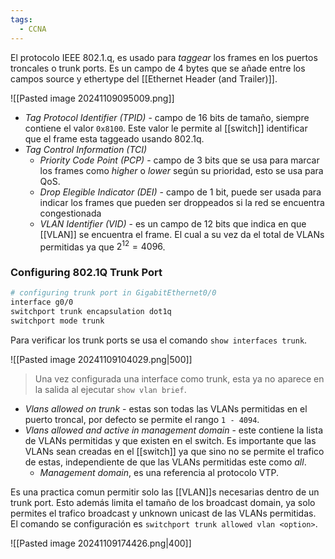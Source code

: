 ```yaml
---
tags:
  - CCNA
---
```

El protocolo IEEE 802.1.q, es usado para _taggear_ los frames en los puertos troncales o trunk ports. Es un campo de 4 bytes que se añade entre los campos source y ethertype del [[Ethernet Header (and Trailer)]]. 

![[Pasted image 20241109095009.png]]
- _Tag Protocol Identifier (TPID)_ - campo de 16 bits de tamaño, siempre contiene el valor `0x8100`. Este valor le permite al [[switch]] identificar que el frame esta taggeado usando 802.1q. 
- _Tag Control Information (TCI)_ 
	- _Priority Code Point (PCP)_ - campo de 3 bits que se usa para marcar los frames como _higher_ o _lower_ según su prioridad, esto se usa para QoS. 
	- _Drop Elegible Indicator (DEI)_ - campo de 1 bit, puede ser usada para indicar los frames que pueden ser droppeados si la red se encuentra congestionada
	- _VLAN Identifier (VID)_ - es un campo de 12 bits que indica en que [[VLAN]] se encuentra el frame. El cual a su vez da el total de VLANs permitidas ya que $2^{12}=4096$. 


### Configuring 802.1Q Trunk Port

``` bash
# configuring trunk port in GigabitEthernet0/0
interface g0/0
switchport trunk encapsulation dot1q 
switchport mode trunk 
```

Para verificar los trunk ports se usa el comando `show interfaces trunk`. 

![[Pasted image 20241109104029.png|500]]
> Una vez configurada una interface como trunk, esta ya no aparece en la salida al ejecutar `show vlan brief`.

- _Vlans allowed on trunk_ - estas son todas las VLANs permitidas en el puerto troncal, por defecto se permite el rango `1 - 4094`.
- _Vlans allowed and active in management domain_ - este contiene la lista de VLANs permitidas y que existen en el switch. Es importante que las VLANs sean creadas en el [[switch]] ya que sino no se permite el trafico de estas, independiente de que las VLANs permitidas este como _all_.
	- _Management domain_, es una referencia al protocolo VTP. 

Es una practica comun permitir solo las [[VLAN]]s necesarias dentro de un trunk port. Esto además limita el tamaño de los broadcast domain, ya solo permites el trafico broadcast y unknown unicast de las VLANs permitidas. El comando se configuración es `switchport trunk allowed vlan <option>`. 

![[Pasted image 20241109174426.png|400]]


